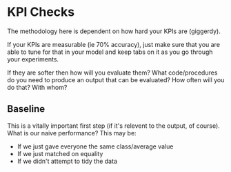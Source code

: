 # KPI Checks

The methodology here is dependent on how hard your KPIs are (giggerdy). 

If your KPIs are measurable (ie 70% accuracy), just make sure that you are 
able to tune for that in your model and keep tabs on it as you go through
your experiments. 

If they are softer then how will you evaluate them? What code/procedures do you 
need to produce an output that can be evaluated? How often will you do that? With
whom? 

## Baseline
This is a vitally important first step (if it's relevent to the output, of course). 
What is our naive performance? This may be:
* If we just gave everyone the same class/average value
* If we just matched on equality
* If we didn't attempt to tidy the data
